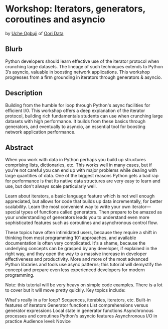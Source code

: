 # Workshop: Iterators, generators, coroutines and asyncio

by [Uche Ogbuji](https://ucheog.carrd.co/) of [Oori Data](https://oori.dev/)

## Blurb

Python developers should learn effective use of the iterator protocol when crunching large datasets. The lineage of such techniques extends to Python 3’s asyncio, valuable in boosting network applications. This workshop progresses from a firm grounding in iterators through generators & asyncio.

## Description

Building from the humble for loop through Python's async facilities for efficient I/0. This workshop offers a deep explanation of the iterator protocol, building rich fundamentals students can use when crunching large datasets with high performance. It builds from these basics through generators, and eventually to asyncio, an essential tool for boosting network application performance.

## Abstract

When you work with data in Python perhaps you build up structures comprising lists, dictionaries, etc. This works well in many cases, but if you're not careful you can end up with major problems while dealing with large quantities of data. One of the biggest reasons Python gets a bad rap for performance is that its native data structures are very easy to learn and use, but don't always scale particularly well.

Learn about iterators, a basic language feature which is not well enough appreciated, but allows for code that builds up data incrementally, for better scalability. Learn the most convenient way to write your own iterator—special types of functions called generators. Then prepare to be amazed as your understanding of generators leads you to understand even more sophisticated features such as coroutines and asynchronous control flow.

These topics have often intimidated users, because they require a shift in thinking from most programming 101 approaches, and available documentation is often very complicated. It's a shame, because the underlying concepts can be grasped by any developer, if explained in the right way, and they open the way to a massive increase in developer effectiveness and productivity. More and more of the most advanced Python libraries and tools use async patterns; this tutorial will demystify the concept and prepare even less experienced developers for modern programming.

Note: this tutorial will be very heavy on simple code examples. There is a lot to cover but it will move pretty quickly. Key topics include:

What's really in a for loop?
Sequences, iterables, iterators, etc.
Built-in features of iterators
Generator functions
List comprehensions versus generator expressions
Local state in generator functions
Asynchronous processes and coroutines
Python's asyncio features
Asynchronous I/O in practice
Audience level: Novice
